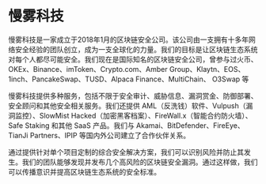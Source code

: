 # 慢雾科技

慢雾科技是一家成立于2018年1月的区块链安全公司。该公司由一支拥有十多年网络安全经验的团队创立，成为一支全球化的力量。我们的目标是让区块链生态系统对每个人都尽可能安全。我们现在是国际知名的区块链安全公司，曾参与过火币、OKEx、Binance、imToken、Crypto.com、Amber Group、Klaytn、EOS、1inch、PancakeSwap、TUSD、Alpaca Finance、MultiChain、 O3Swap 等

慢雾科技提供多种服务，包括不限于安全审计、威胁信息、漏洞赏金、防御部署、安全顾问和其他安全相关服务。我们还提供 AML（反洗钱）软件、Vulpush（漏洞监控）、SlowMist Hacked（加密黑客档案）、FireWall.x（智能合约防火墙）、Safe Staking 和其他 SaaS 产品。我们与 Akamai、BitDefender、FireEye、TianJi Partners、IPIP 等国内外公司建立了合作伙伴关系。

通过提供针对单个项目定制的综合安全解决方案，我们可以识别风险并防止其发生。我们的团队能够发现并发布几个高风险的区块链安全漏洞。通过这样做，我们可以传播意识并提高区块链生态系统的安全标准。
